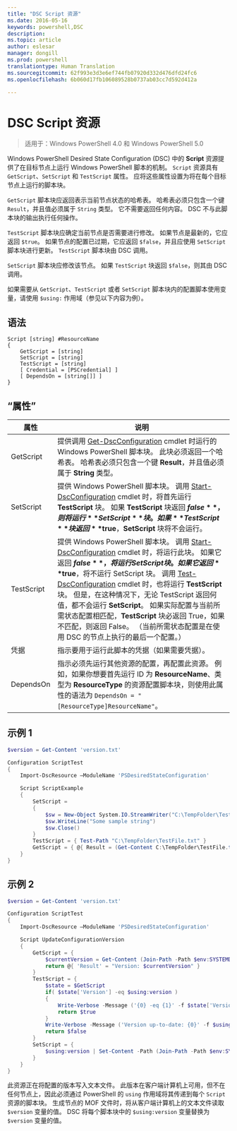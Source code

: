 ```yaml
---
title: "DSC Script 资源"
ms.date: 2016-05-16
keywords: powershell,DSC
description: 
ms.topic: article
author: eslesar
manager: dongill
ms.prod: powershell
translationtype: Human Translation
ms.sourcegitcommit: 62f993e3d3e6ef744fb07920d332d476dfd24fc6
ms.openlocfilehash: 6b060d17fb106089528b0737ab03cc7d592d412a

---
```


# DSC Script 资源

 
> 适用于：Windows PowerShell 4.0 和 Windows PowerShell 5.0

Windows PowerShell Desired State Configuration (DSC) 中的 **Script** 资源提供了在目标节点上运行 Windows PowerShell 脚本的机制。 `Script` 资源具有 `GetScript`、`SetScript` 和 `TestScript` 属性。 应将这些属性设置为将在每个目标节点上运行的脚本块。 

`GetScript` 脚本块应返回表示当前节点状态的哈希表。 哈希表必须只包含一个键 `Result`，并且值必须属于 `String` 类型。 它不需要返回任何内容。 DSC 不与此脚本块的输出执行任何操作。

`TestScript` 脚本块应确定当前节点是否需要进行修改。 如果节点是最新的，它应返回 `$true`。 如果节点的配置已过期，它应返回 `$false`，并且应使用 `SetScript` 脚本块进行更新。 `TestScript` 脚本块由 DSC 调用。

`SetScript` 脚本块应修改该节点。 如果 `TestScript` 块返回 `$false`，则其由 DSC 调用。

如果需要从 `GetScript`、`TestScript` 或者 `SetScript` 脚本块内的配置脚本使用变量，请使用 `$using:` 作用域（参见以下内容为例）。


## 语法

```
Script [string] #ResourceName
{
    GetScript = [string]
    SetScript = [string]
    TestScript = [string]
    [ Credential = [PSCredential] ]
    [ DependsOn = [string[]] ]
}
```

## “属性”

|  属性  |  说明   | 
|---|---| 
| GetScript| 提供调用 [Get-DscConfiguration](https://technet.microsoft.com/en-us/library/dn407379.aspx) cmdlet 时运行的 Windows PowerShell 脚本块。 此块必须返回一个哈希表。 哈希表必须只包含一个键 **Result**，并且值必须属于 **String** 类型。| 
| SetScript| 提供 Windows PowerShell 脚本块。 调用 [Start-DscConfiguration](https://technet.microsoft.com/en-us/library/dn521623.aspx) cmdlet 时，将首先运行 **TestScript** 块。 如果 **TestScript** 块返回 **$false**，则将运行 **SetScript** 块。 如果 **TestScript** 块返回 **$true**，**SetScript** 块将不会运行。| 
| TestScript| 提供 Windows PowerShell 脚本块。 调用 [Start-DscConfiguration](https://technet.microsoft.com/en-us/library/dn521623.aspx) cmdlet 时，将运行此块。 如果它返回 **$false**，将运行 SetScript 块。 如果它返回 **$true**，将不运行 SetScript 块。 调用 [Test-DscConfiguration](https://technet.microsoft.com/en-us/library/dn407382.aspx) cmdlet 时，也将运行 **TestScript** 块。 但是，在这种情况下，无论 TestScript 返回何值，都不会运行 **SetScript**。 如果实际配置与当前所需状态配置相匹配，**TestScript** 块必返回 True，如果不匹配，则返回 False。 （当前所需状态配置是在使用 DSC 的节点上执行的最后一个配置。）| 
| 凭据| 指示要用于运行此脚本的凭据（如果需要凭据）。| 
| DependsOn| 指示必须先运行其他资源的配置，再配置此资源。 例如，如果你想要首先运行 ID 为 **ResourceName**、类型为 **ResourceType** 的资源配置脚本块，则使用此属性的语法为 `DependsOn = "[ResourceType]ResourceName"`。

## 示例 1
```powershell
$version = Get-Content 'version.txt'

Configuration ScriptTest
{
    Import-DscResource –ModuleName 'PSDesiredStateConfiguration'

    Script ScriptExample
    {
        SetScript = 
        { 
            $sw = New-Object System.IO.StreamWriter("C:\TempFolder\TestFile.txt")
            $sw.WriteLine("Some sample string")
            $sw.Close()
        }
        TestScript = { Test-Path "C:\TempFolder\TestFile.txt" }
        GetScript = { @{ Result = (Get-Content C:\TempFolder\TestFile.txt) } }          
    }
}
```

## 示例 2
```powershell
$version = Get-Content 'version.txt'

Configuration ScriptTest
{
    Import-DscResource –ModuleName 'PSDesiredStateConfiguration'

    Script UpdateConfigurationVersion
    {
        GetScript = { 
            $currentVersion = Get-Content (Join-Path -Path $env:SYSTEMDRIVE -ChildPath 'version.txt')
            return @{ 'Result' = "Version: $currentVersion" }
        }          
        TestScript = { 
            $state = $GetScript
            if( $state['Version'] -eq $using:version )
            {
                Write-Verbose -Message ('{0} -eq {1}' -f $state['Version'],$using:version)
                return $true
            }
            Write-Verbose -Message ('Version up-to-date: {0}' -f $using:version)
            return $false
        }
        SetScript = { 
            $using:version | Set-Content -Path (Join-Path -Path $env:SYSTEMDRIVE -ChildPath 'version.txt')
        }
    }
}
```

此资源正在将配置的版本写入文本文件。 此版本在客户端计算机上可用，但不在任何节点上，因此必须通过 PowerShell 的 `using` 作用域将其传递到每个 `Script` 资源的脚本块。 生成节点的 MOF 文件时，将从客户端计算机上的文本文件读取 `$version` 变量的值。 DSC 将每个脚本块中的 `$using:version` 变量替换为 `$version` 变量的值。




<!--HONumber=Sep16_HO3-->


